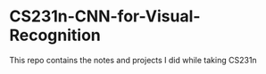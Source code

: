 # CS231n-CNN-for-Visual-Recognition
This repo contains the notes and projects I did while taking CS231n
